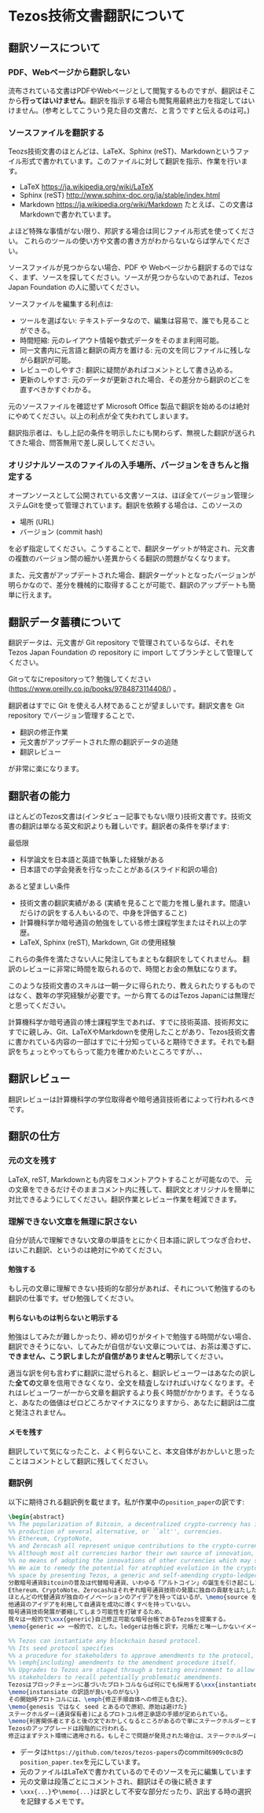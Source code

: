 # Tezos技術文書翻訳について

## 翻訳ソースについて

### PDF、Webページから翻訳しない

流布されている文書はPDFやWebページとして閲覧するものですが、翻訳はそこから**行ってはいけません**。翻訳を指示する場合も閲覧用最終出力を指定してはいけません。(参考としてこういう見た目の文書だ、と言うですと伝えるのは可。)

### ソースファイルを翻訳する

Teozs技術文書のほとんどは、LaTeX、Sphinx (reST)、Markdownというファイル形式で書かれています。このファイルに対して翻訳を指示、作業を行います。

* LaTeX https://ja.wikipedia.org/wiki/LaTeX
* Sphinx (reST) http://www.sphinx-doc.org/ja/stable/index.html
* Markdown https://ja.wikipedia.org/wiki/Markdown  たとえば、この文書はMarkdownで書かれています。

よほど特殊な事情がない限り、邦訳する場合は同じファイル形式を使ってください。
これらのツールの使い方や文書の書き方がわからないならば学んでください。

ソースファイルが見つからない場合、PDF や Webページから翻訳するのではなく、まず、ソースを探してください。ソースが見つからないのであれば、Tezos Japan Foundation の人に聞いてください。

ソースファイルを編集する利点は:

* ツールを選ばない: テキストデータなので、編集は容易で、誰でも見ることができる。
* 時間短縮: 元のレイアウト情報や数式データをそのまま利用可能。
* 同一文書内に元言語と翻訳の両方を置ける: 元の文を同じファイルに残しながら翻訳が可能。
* レビューのしやすさ: 翻訳に疑問があればコメントとして書き込める。
* 更新のしやすさ: 元のデータが更新された場合、その差分から翻訳のどこを直すべきかすぐわかる。

元のソースファイルを確認せず Microsoft Office 製品で翻訳を始めるのは絶対にやめてください。以上の利点が全て失われてしまいます。

翻訳指示者は、もし上記の条件を明示したにも関わらず、無視した翻訳が送られてきた場合、問答無用で差し戻ししてください。

### オリジナルソースのファイルの入手場所、バージョンをきちんと指定する

オープンソースとして公開されている文書ソースは、ほぼ全てバージョン管理システムGitを使って管理されています。翻訳を依頼する場合は、このソースの

* 場所 (URL)
* バージョン (commit hash)

を必ず指定してください。こうすることで、翻訳ターゲットが特定され、元文書の複数のバージョン間の細かい差異からくる翻訳の問題がなくなります。

また、元文書がアップデートされた場合、翻訳ターゲットとなったバージョンが明らかなので、差分を機械的に取得することが可能で、翻訳のアップデートも簡単に行えます。

## 翻訳データ蓄積について

翻訳データは、元文書が Git repository で管理されているならば、それを Tezos Japan Foundation の repository に import してブランチとして管理してください。

Gitってなにrepositoryって? 勉強してください(https://www.oreilly.co.jp/books/9784873114408/) 。

翻訳者はすでに Git を使える人材であることが望ましいです。翻訳文書を Git repository でバージョン管理することで、

* 翻訳の修正作業
* 元文書がアップデートされた際の翻訳データの追随
* 翻訳レビュー

が非常に楽になります。

## 翻訳者の能力

ほとんどのTezos文書は(インタビュー記事でもない限り)技術文書です。技術文書の翻訳は単なる英文和訳よりも難しいです。翻訳者の条件を挙げます:

最低限

* 科学論文を日本語と英語で執筆した経験がある
* 日本語での学会発表を行なったことがある(スライド和訳の場合)

あると望ましい条件

* 技術文書の翻訳実績がある (実績を見ることで能力を推し量れます。間違いだらけの訳をする人もいるので、中身を評価すること)
* 計算機科学か暗号通貨の勉強をしている修士課程学生またはそれ以上の学歴。
* LaTeX, Sphinx (reST), Markdown, Git の使用経験

これらの条件を満たさない人に発注してもまともな翻訳をしてくれません。
翻訳のレビューに非常に時間を取られるので、時間とお金の無駄になります。

このような技術文書のスキルは一朝一夕に得られたり、教えられたりするものではなく、数年の学究経験が必要です。一から育てるのはTezos Japanには無理だと思ってください。

計算機科学か暗号通貨の博士課程学生であれば、すでに技術英語、技術邦文にすでに親しみ、Git、LaTeXやMarkdownを使用したことがあり、Tezos技術文書に書かれている内容の一部はすでに十分知っていると期待できます。それでも翻訳をちょっとやってもらって能力を確かめたいところですが、、、

## 翻訳レビュー

翻訳レビューは計算機科学の学位取得者や暗号通貨技術者によって行われるべきです。

## 翻訳の仕方

### 元の文を残す

LaTeX, reST, Markdownとも内容をコメントアウトすることが可能なので、
元の文章をできるだけそのままコメント内に残して、翻訳文とオリジナルを簡単に対比できるようにしてください。翻訳作業とレビュー作業を軽減できます。

### 理解できない文章を無理に訳さない

自分が読んで理解できない文章の単語をとにかく日本語に訳してつなぎ合わせ、はいこれ翻訳、というのは絶対にやめてください。

#### 勉強する

もし元の文章に理解できない技術的な部分があれば、それについて勉強するのも翻訳の仕事です。ぜひ勉強してください。

#### 判らないものは判らないと明示する

勉強はしてみたが難しかったり、締め切りがタイトで勉強する時間がない場合、翻訳できそうにない、してみたが自信がない文章については、お茶は濁さずに、**できません、こう訳しましたが自信がありませんと明示**してください。

適当な訳を何も言わずに翻訳に混ぜられると、翻訳レビューワーはあなたの訳した**全ての**文章を信用できなくなり、全文を精査しなければいけなくなります。それはレビューワーが一から文章を翻訳するより長く時間がかかります。そうなると、あなたの価値はゼロどころかマイナスになりますから、あなたに翻訳は二度と発注されません。

#### メモを残す

翻訳していて気になったこと、よく判らないこと、本文自体がおかしいと思ったことはコメントとして翻訳に残してください。

### 翻訳例

以下に期待される翻訳例を載せます。私が作業中の`position_paper`の訳です:

```latex
\begin{abstract}
%% The popularization of Bitcoin, a decentralized crypto-currency has inspired the
%% production of several alternative, or ``alt'', currencies.
%% Ethereum, CryptoNote,
%% and Zerocash all represent unique contributions to the crypto-currency space.
%% Although most alt currencies harbor their own source of innovation, they have
%% no means of adopting the innovations of other currencies which may succeed them.
%% We aim to remedy the potential for atrophied evolution in the crypto-currency 
%% space by presenting Tezos, a generic and self-amending crypto-ledger.
分散暗号通貨Bitcoinの普及は代替暗号通貨、いわゆる「アルトコイン」の誕生を引き起こした。
Ethereum、CryptoNote、Zerocashはそれぞれ暗号通貨技術の発展に独自の貢献をはたした。
ほとんどの代替通貨が独自のイノベーションのアイデアを持ってはいるが、\memo{source を源泉と訳すと硬いので}
他通貨のアイデアを利用して自通貨を成功に導くすべを持っていない。
暗号通貨技術発展が萎縮してしまう可能性を打破するため、
我々は一般的で\xxx{generic}自己修正可能な暗号台帳であるTezosを提案する。
\memo{generic => 一般的で、とした。ledgerは台帳と訳す。元帳だと唯一しかないイメージを持つため。 amendment => 修正。改正でも良いが、自己改正よりは自己修正のほうが耳障りが良い}

%% Tezos can instantiate any blockchain based protocol.
%% Its seed protocol specifies
%% a procedure for stakeholders to approve amendments to the protocol,
%% \emph{including} amendments to the amendment procedure itself.
%% Upgrades to Tezos are staged through a testing environment to allow
%% stakeholders to recall potentially problematic amendments.
Tezosはブロックチェーンに基づいたプロトコルならば何にでも採用する\xxx{instantiate}ことができる。
\memo{instansiate の訳語が良いものがない}
その開始時プロトコルには、\emph{修正手順自体への修正も含む}、
\memo{genesis ではなく seed とあるので原初、原始は避けた}
ステークホルダー(通貨保有者)によるプロトコル修正承認の手順が定められている。
\memo{利害関係者とすると後の文でおかしくなるところがあるので単にステークホルダーとする}
Tezosのアップグレードは段階的に行われる。
修正はまずテスト環境に適用される。もしそこで問題が発見された場合は、ステークホルダーはその修正を廃案とすることができる。
```

* データは`https://github.com/tezos/tezos-papers`のcommit`6909c0c8`の`position_paper.tex`を元にしています。
* 元のファイルはLaTeXで書かれているのでそのソースを元に編集しています
* 元の文章は段落ごとにコメントされ、翻訳はその後に続きます
* `\xxx{...}`や`\memo{...}`は訳として不安な部分だったり、訳出する時の選択を記録するメモです。
